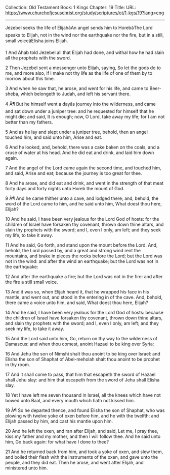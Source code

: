 Collection: Old Testament
Book: 1 Kings
Chapter: 19
Title: 
URL: https://www.churchofjesuschrist.org/study/scriptures/ot/1-kgs/19?lang=eng

---

Jezebel seeks the life of ElijahâAn angel sends him to HorebâThe Lord speaks to Elijah, not in the wind nor the earthquake nor the fire, but in a still, small voiceâElisha joins Elijah.

1 And Ahab told Jezebel all that Elijah had done, and withal how he had slain all the prophets with the sword.

2 Then Jezebel sent a messenger unto Elijah, saying, So let the gods do to me, and more also, if I make not thy life as the life of one of them by to morrow about this time.

3 And when he saw that, he arose, and went for his life, and came to Beer-sheba, which belongeth to Judah, and left his servant there.

4 Â¶ But he himself went a dayâs journey into the wilderness, and came and sat down under a juniper tree: and he requested for himself that he might die; and said, It is enough; now, O Lord, take away my life; for I am not better than my fathers.

5 And as he lay and slept under a juniper tree, behold, then an angel touched him, and said unto him, Arise and eat.

6 And he looked, and, behold, there was a cake baken on the coals, and a cruse of water at his head. And he did eat and drink, and laid him down again.

7 And the angel of the Lord came again the second time, and touched him, and said, Arise and eat; because the journey is too great for thee.

8 And he arose, and did eat and drink, and went in the strength of that meat forty days and forty nights unto Horeb the mount of God.

9 Â¶ And he came thither unto a cave, and lodged there; and, behold, the word of the Lord came to him, and he said unto him, What doest thou here, Elijah?

10 And he said, I have been very jealous for the Lord God of hosts: for the children of Israel have forsaken thy covenant, thrown down thine altars, and slain thy prophets with the sword; and I, even I only, am left; and they seek my life, to take it away.

11 And he said, Go forth, and stand upon the mount before the Lord. And, behold, the Lord passed by, and a great and strong wind rent the mountains, and brake in pieces the rocks before the Lord; but the Lord was not in the wind: and after the wind an earthquake; but the Lord was not in the earthquake:

12 And after the earthquake a fire; but the Lord was not in the fire: and after the fire a still small voice.

13 And it was so, when Elijah heard it, that he wrapped his face in his mantle, and went out, and stood in the entering in of the cave. And, behold, there came a voice unto him, and said, What doest thou here, Elijah?

14 And he said, I have been very jealous for the Lord God of hosts: because the children of Israel have forsaken thy covenant, thrown down thine altars, and slain thy prophets with the sword; and I, even I only, am left; and they seek my life, to take it away.

15 And the Lord said unto him, Go, return on thy way to the wilderness of Damascus: and when thou comest, anoint Hazael to be king over Syria:

16 And Jehu the son of Nimshi shalt thou anoint to be king over Israel: and Elisha the son of Shaphat of Abel-meholah shalt thou anoint to be prophet in thy room.

17 And it shall come to pass, that him that escapeth the sword of Hazael shall Jehu slay: and him that escapeth from the sword of Jehu shall Elisha slay.

18 Yet I have left me seven thousand in Israel, all the knees which have not bowed unto Baal, and every mouth which hath not kissed him.

19 Â¶ So he departed thence, and found Elisha the son of Shaphat, who was plowing with twelve yoke of oxen before him, and he with the twelfth: and Elijah passed by him, and cast his mantle upon him.

20 And he left the oxen, and ran after Elijah, and said, Let me, I pray thee, kiss my father and my mother, and then I will follow thee. And he said unto him, Go back again: for what have I done to thee?

21 And he returned back from him, and took a yoke of oxen, and slew them, and boiled their flesh with the instruments of the oxen, and gave unto the people, and they did eat. Then he arose, and went after Elijah, and ministered unto him.
